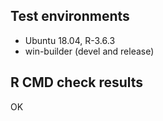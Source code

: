 ## Test environments

* Ubuntu 18.04, R-3.6.3
* win-builder (devel and release)

## R CMD check results

OK


